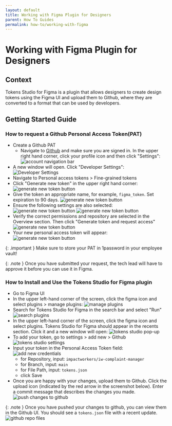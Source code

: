 ```yaml
---
layout: default
title: Working with Figma Plugin for Designers
parent: How To Guides
permalink: how-to/working-with-figma
---
```


# Working with Figma Plugin for Designers

## Context
Tokens Studio for Figma is a plugin that allows designers to create design tokens using the Figma UI and upload them to Github, where they are converted to a format that can be used by developers. 

## Getting Started Guide

### How to request a Github Personal Access Token(PAT)

- Create a Github PAT
  - Navigate to [Github](https://github.com) and make sure you are signed in. In the upper right hand corner, click your profile icon and then click "Settings":
![account navigation bar]({{site.baseurl}}/assets/images/pat-github-2.png)   
- A new window will open. Click "Developer Settings":
![Developer Settings]({{site.baseurl}}/assets/images/pat-github-3.png)
- Navigate to Personal access tokens > Fine-grained tokens
- Click "Generate new token" in the upper right hand corner:
  ![generate new token button]({{site.baseurl}}/assets/images/pat-github-5.png)
- Give the token an appropriate name, for example, `figma_token`. Set expiration to 90 days. 
  ![generate new token button]({{site.baseurl}}/assets/images/pat-github-6.png)
- Ensure the following settings are also selected:
   ![generate new token button]({{site.baseurl}}/assets/images/pat-github-8.png)
   ![generate new token button]({{site.baseurl}}/assets/images/pat-github-9.png)
- Verify the correct permissions and repository are selected in the Overview section. Then click "Generate token and request access"
   ![generate new token button]({{site.baseurl}}/assets/images/pat-github-10.png)
- Your new personal access token will appear:
   ![generate new token button]({{site.baseurl}}/assets/images/pat-github-11.png)

{: .important }
Make sure to store your PAT in 1password in your employee vault!

{: .note }
Once you have submitted your request, the tech lead will have to approve it before you can use it in Figma. 

### How to Install and Use the Tokens Studio for Figma plugin

- Go to Figma UI
- In the upper left-hand corner of the screen, click the figma icon and select plugins > manage plugins:
![manage plugins]({{site.baseurl}}/assets/images/figma-plugin-1.png)
- Search for Tokens Studio for Figma in the search bar and select "Run"
![search plugins]({{site.baseurl}}/assets/images/figma-plugin-8.png)
- In the upper left-hand corner of the screen, click the figma icon and select plugins. Tokens Studio for Figma should appear in the recents section. Click it and a new window will open:
![tokens studio pop-up]({{site.baseurl}}/assets/images/figma-plugin-2.png)
- To add your token, go to settings > add new > Github
![tokens studio settings]({{site.baseurl}}/assets/images/figma-plugin-4.png) 
- Input your token in the Personal Access Token field:
![add new credentials]({{site.baseurl}}/assets/images/figma-plugin-5.png)
  - for Repository, input: `impactworkers/iw-complaint-manager`
  - for Branch, input: `main`
  - for File Path, input: `tokens.json`
  - click Save
- Once you are happy with your changes, upload them to Github. Click the upload icon (indicated by the red arrow in the screenshot below). Enter a commit message that describes the changes you made.
![push changes to github]({{site.baseurl}}/assets/images/figma-plugin-6.png)

 {: .note }
Once you have pushed your changes to github, you can view them in the Github UI. You should see a `tokens.json` file with a recent update. 
![github repo files]({{site.baseurl}}/assets/images/figma-plugin-7.png)

